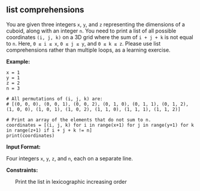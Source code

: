 <h2>list comprehensions</h2>

<p>You are given three integers <code>x</code>, <code>y</code>, and <code>z</code> representing the dimensions of a cuboid, along with an integer <code>n</code>. You need to print a list of all possible coordinates <code>(i, j, k)</code> on a 3D grid where the sum of <code>i + j + k</code> is not equal to <code>n</code>. Here, <code>0 ≤ i ≤ x</code>, <code>0 ≤ j ≤ y</code>, and <code>0 ≤ k ≤ z</code>. Please use list comprehensions rather than multiple loops, as a learning exercise.</p>

<p><strong>Example:</strong></p>

<pre><code>x = 1
y = 1
z = 2
n = 3

# All permutations of (i, j, k) are:
# [(0, 0, 0), (0, 0, 1), (0, 0, 2), (0, 1, 0), (0, 1, 1), (0, 1, 2), (1, 0, 0), (1, 0, 1), (1, 0, 2), (1, 1, 0), (1, 1, 1), (1, 1, 2)]

# Print an array of the elements that do not sum to n.
coordinates = [(i, j, k) for i in range(x+1) for j in range(y+1) for k in range(z+1) if i + j + k != n]
print(coordinates)
</code></pre>

<p><strong>Input Format:</strong></p>

<p>Four integers <code>x</code>, <code>y</code>, <code>z</code>, and <code>n</code>, each on a separate line.</p>

<p><strong>Constraints:</strong></p>

<ul>
<p>Print the list in lexicographic increasing order</li>
</p>


